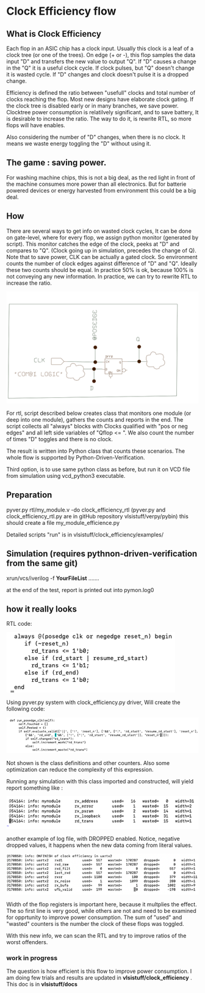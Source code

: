 

# Clock Efficiency flow

## What is Clock Efficiency
Each flop in an ASIC chip has a clock input. Usually this clock is a leaf of a clock tree (or one of the trees).
On edge (+ or -), this flop samples the data input "D" and transfers the new value to output "Q". If "D" causes a change in the "Q" it is a useful clock cycle. If clock pulses, but "Q" doesn't change it is wasted cycle. If "D" changes and clock doesn't pulse it is a dropped change.

Efficiency is defined the ratio between "usefull" clocks and total number of clocks reaching the flop.
Most new designs have elaborate clock gating. If the clock tree is disabled early or in many branches, we save power.
Clocktree power consumption is relatilvely significant, and to save battery, It is desirable to increase the ratio.
The way to do it, is rewrite RTL, so more flops will have enables.

Also considering  the  number of "D" changes, when there is no clock. It means we waste energy toggling the "D" without using it.

## The game : saving power.
For washing machine chips, this is not a big deal, as the red light in front of the machine consumes more power than all electronics. But for batterie powered devices or energy harvested from environment this could be a big deal.


## How
There are several ways to get info on wasted clock cycles,  It can be done on gate-level, where for every flop, we assign python monitor (generated by script).
This monitor catches the edge of the clock, peeks at "D" and compares to "Q". (Clock going up in simulation, precedes the change of Q). Note that to save power, CLK can be actually a gated clock. So environment counts the number of clock edges against difference of "D" and "Q".  Ideally these two counts should be equal. In practice 50% is ok, because 100% is not conveying any new information. In practice, we can try to rewrite RTL to increase the ratio.

<img src="efficiency0.svg" alt="efficiency0" style="zoom:60%;" />

For rtl, script described below creates class that monitors one module (or deep into one module), gathers the counts and reports in the end. The script collects all "always" blocks with Clocks qualified with "pos or neg edges" and all left side variables of "Qflop <= ".  We also count the number of times "D" toggles and there is no clock. 

The result is written into Python class that counts these scenarios.
The whole flow is supported by Python-Driven-Verification.

Third option, is to use same python class as before, but run it on VCD file from simulation using vcd_python3 executable.


## Preparation

pyver.py rtl/my_module.v -do clock_efficiency_rtl 
(pyver.py and clock_efficiency_rtl.py are in gitHub repository vlsistuff/verpy/pybin)
this should create a file my_module_efficience.py

Detailed scripts "run" is in vlsistuff/clock_efficiency/examples/


## Simulation  (requires pythnon-driven-verification from the same git)
xrun/vcs/iverilog -f **YourFileList** .......

at the end of the test, report is printed out  into  pymon.log0

## how it really looks

RTL code:

![rtl0](rtl0.png)

 Using pyver.py system with clock_efficiency.py driver, Will create the following code:   

![effpy0](effpy0.png)

Not shown is the class definitions and other counters. Also some optimization can reduce the complexity of this expression.

Running any simulation with this class imported and constructed, will yield report something like :

![repo0](repo0.png)

another example of log file, with DROPPED enabled. Notice, negative dropped values, it happens when the new data coming from  literal values.

![dropped](dropped.png)

Width of the flop registers is important here, because it multplies the effect. The so first line is very good, while others are not and need to be examined for opprtunity to improve power consumption. The sum of "used" and "wasted" counters is the number the clock of these flops was toggled.

With this new info, we can scan the RTL and try to improve ratios of the worst offenders.

### work in progress

The question is how efficient is this flow to improve power consumption. I am doing few trials and results are updated in **vlsistuff/clock_efficiency**    . This doc is in **vlsistuff/docs**



